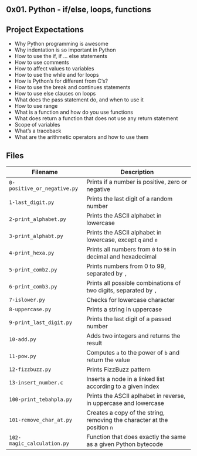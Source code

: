 ## 0x01. Python - if/else, loops, functions

## Project Expectations

- Why Python programming is awesome <br />
- Why indentation is so important in Python <br />
- How to use the if, if ... else statements <br />
- How to use comments <br />
- How to affect values to variables <br />
- How to use the while and for loops <br />
- How is Python’s for different from C‘s? <br />
- How to use the break and continues statements <br />
- How to use else clauses on loops <br />
- What does the pass statement do, and when to use it <br />
- How to use range <br />
- What is a function and how do you use functions <br />
- What does return a function that does not use any return statement <br />
- Scope of variables <br />
- What’s a traceback <br />
- What are the arithmetic operators and how to use them <br />

## Files
| Filename | Description |
| -------- | ----------- |
| `0-positive_or_negative.py` | Prints if a number is positive, zero or negative |
| `1-last_digit.py` | Prints the last digit of a random number |
| `2-print_alphabet.py` | Prints the ASCII alphabet in lowercase |
| `3-print_alphabt.py` | Prints the ASCII alphabet in lowercase, except `q` and `e` |
| `4-print_hexa.py` | Prints all numbers from `0` to `98` in decimal and hexadecimal |
| `5-print_comb2.py` | Prints numbers from 0 to 99, separated by `, ` |
| `6-print_comb3.py` | Prints all possible combinations of two digits, separated by `, ` |
| `7-islower.py` | Checks for lowercase character |
| `8-uppercase.py` | Prints a string in uppercase |
| `9-print_last_digit.py` | Prints the last digit of a passed number |
| `10-add.py` | Adds two integers and returns the result |
| `11-pow.py` | Computes `a` to the power of `b` and return the value |
| `12-fizzbuzz.py` | Prints FizzBuzz pattern |
| `13-insert_number.c` | Inserts a node in a linked list according to a given index |
| `100-print_tebahpla.py` | Prints the ASCII aplhabet in reverse, in uppercase and lowercase |
| `101-remove_char_at.py` | Creates a copy of the string, removing the character at the position `n` |
| `102-magic_calculation.py` | Function that does exactly the same as a given Python bytecode |
